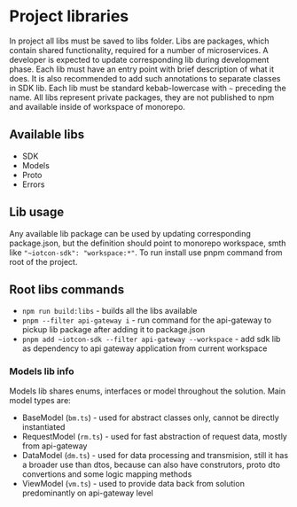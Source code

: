 # Project libraries

In project all libs must be saved to libs folder. Libs are packages, which contain shared functionality, required for a number of microservices. A developer is expected to update corresponding lib during development phase. Each lib must have an entry point with brief description of what it does. It is also recommended to add such annotations to separate classes in SDK lib. Each lib must be standard kebab-lowercase with `~` preceding the name. All libs represent private packages, they are not published to npm and available inside of workspace of monorepo.

## Available libs

- SDK
- Models
- Proto
- Errors

## Lib usage

Any available lib package can be used by updating corresponding package.json, but the definition should point to monorepo workspace, smth like `"~iotcon-sdk": "workspace:*"`. To run install use pnpm command from root of the project.

## Root libs commands

- `npm run build:libs` - builds all the libs available
- `pnpm --filter api-gateway i` - run command for the api-gateway to pickup lib package after adding it to package.json
- `pnpm add ~iotcon-sdk --filter api-gateway --workspace` - add sdk lib as dependency to api gateway application from current workspace

### Models lib info

Models lib shares enums, interfaces or model throughout the solution. Main model types are:

- BaseModel (`bm.ts`) - used for abstract classes only, cannot be directly instantiated
- RequestModel (`rm.ts`) - used for fast abstraction of request data, mostly from api-gateway
- DataModel (`dm.ts`) - used for data processing and transmision, still it has a broader use than dtos, because can also have construtors, proto dto convertions and some logic mapping methods
- ViewModel (`vm.ts`) - used to provide data back from solution predominantly on api-gateway level
